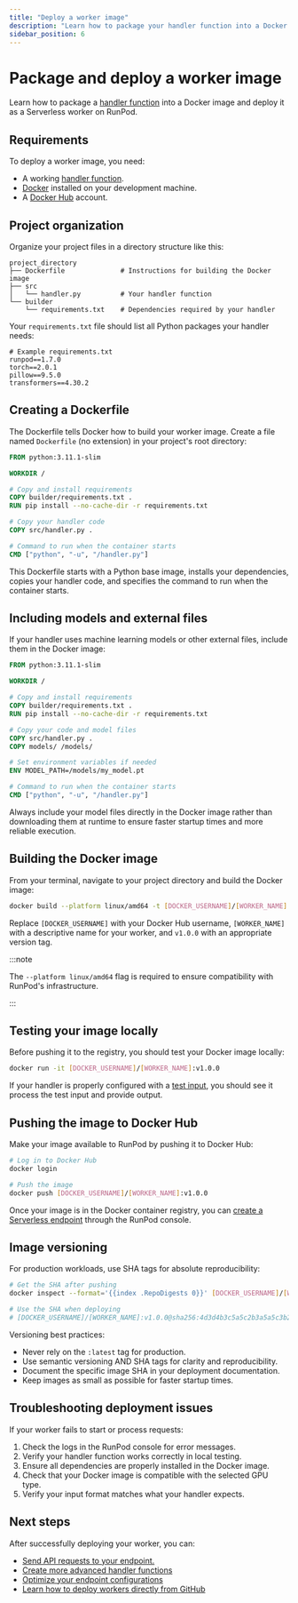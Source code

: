 ```yaml
---
title: "Deploy a worker image"
description: "Learn how to package your handler function into a Docker image for scalable Serverless worker deployment."
sidebar_position: 6
---
```


# Package and deploy a worker image

Learn how to package a [handler function](/serverless/workers/handler-functions) into a Docker image and deploy it as a Serverless worker on RunPod.

## Requirements

To deploy a worker image, you need:

- A working [handler function](/serverless/workers/handler-functions).
- [Docker](https://docs.docker.com/get-started/install/) installed on your development machine.
- A [Docker Hub](https://hub.docker.com/) account.

## Project organization

Organize your project files in a directory structure like this:

```
project_directory
├── Dockerfile              # Instructions for building the Docker image
├── src
│   └── handler.py          # Your handler function
└── builder
    └── requirements.txt    # Dependencies required by your handler
```

Your `requirements.txt` file should list all Python packages your handler needs:

```
# Example requirements.txt
runpod==1.7.0
torch==2.0.1
pillow==9.5.0
transformers==4.30.2
```

## Creating a Dockerfile

The Dockerfile tells Docker how to build your worker image. Create a file named `Dockerfile` (no extension) in your project's root directory:

```dockerfile
FROM python:3.11.1-slim

WORKDIR /

# Copy and install requirements
COPY builder/requirements.txt .
RUN pip install --no-cache-dir -r requirements.txt

# Copy your handler code
COPY src/handler.py .

# Command to run when the container starts
CMD ["python", "-u", "/handler.py"]
```

This Dockerfile starts with a Python base image, installs your dependencies, copies your handler code, and specifies the command to run when the container starts.

## Including models and external files

If your handler uses machine learning models or other external files, include them in the Docker image:

```dockerfile
FROM python:3.11.1-slim

WORKDIR /

# Copy and install requirements
COPY builder/requirements.txt .
RUN pip install --no-cache-dir -r requirements.txt

# Copy your code and model files
COPY src/handler.py .
COPY models/ /models/

# Set environment variables if needed
ENV MODEL_PATH=/models/my_model.pt

# Command to run when the container starts
CMD ["python", "-u", "/handler.py"]
```

Always include your model files directly in the Docker image rather than downloading them at runtime to ensure faster startup times and more reliable execution.

## Building the Docker image

From your terminal, navigate to your project directory and build the Docker image:

```bash
docker build --platform linux/amd64 -t [DOCKER_USERNAME]/[WORKER_NAME]:v1.0.0 .
```

Replace `[DOCKER_USERNAME]` with your Docker Hub username, `[WORKER_NAME]` with a descriptive name for your worker, and `v1.0.0` with an appropriate version tag.

:::note

The `--platform linux/amd64` flag is required to ensure compatibility with RunPod's infrastructure.

:::

## Testing your image locally

Before pushing it to the registry, you should test your Docker image locally:

```bash
docker run -it [DOCKER_USERNAME]/[WORKER_NAME]:v1.0.0
```

If your handler is properly configured with a [test input](/serverless/workers/handler-functions#local-testing), you should see it process the test input and provide output.

## Pushing the image to Docker Hub

Make your image available to RunPod by pushing it to Docker Hub:

```bash
# Log in to Docker Hub
docker login

# Push the image
docker push [DOCKER_USERNAME]/[WORKER_NAME]:v1.0.0
```

Once your image is in the Docker container registry, you can [create a Serverless endpoint](/serverless/endpoints/manage-endpoints#create-an-endpoint) through the RunPod console.

## Image versioning

For production workloads, use SHA tags for absolute reproducibility:

```bash
# Get the SHA after pushing
docker inspect --format='{{index .RepoDigests 0}}' [DOCKER_USERNAME]/[WORKER_NAME]:v1.0.0

# Use the SHA when deploying
# [DOCKER_USERNAME]/[WORKER_NAME]:v1.0.0@sha256:4d3d4b3c5a5c2b3a5a5c3b2a5a4d2b3a2b3c5a3b2a5d2b3a3b4c3d3b5c3d4a3
```

Versioning best practices:

- Never rely on the `:latest` tag for production.
- Use semantic versioning AND SHA tags for clarity and reproducibility.
- Document the specific image SHA in your deployment documentation.
- Keep images as small as possible for faster startup times.

## Troubleshooting deployment issues

If your worker fails to start or process requests:

1. Check the logs in the RunPod console for error messages.
2. Verify your handler function works correctly in local testing.
3. Ensure all dependencies are properly installed in the Docker image.
4. Check that your Docker image is compatible with the selected GPU type.
5. Verify your input format matches what your handler expects.

## Next steps

After successfully deploying your worker, you can:

- [Send API requests to your endpoint.](/serverless/endpoints/send-requests)
- [Create more advanced handler functions](/serverless/workers/handler-functions)
- [Optimize your endpoint configurations](/serverless/endpoints/endpoint-configurations)
- [Learn how to deploy workers directly from GitHub](/serverless/workers/github-integration)